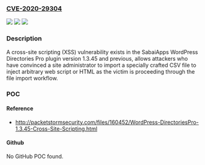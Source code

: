 ### [CVE-2020-29304](https://cve.mitre.org/cgi-bin/cvename.cgi?name=CVE-2020-29304)
![](https://img.shields.io/static/v1?label=Product&message=n%2Fa&color=blue)
![](https://img.shields.io/static/v1?label=Version&message=n%2Fa&color=blue)
![](https://img.shields.io/static/v1?label=Vulnerability&message=n%2Fa&color=brighgreen)

### Description

A cross-site scripting (XSS) vulnerability exists in the SabaiApps WordPress Directories Pro plugin version 1.3.45 and previous, allows attackers who have convinced a site administrator to import a specially crafted CSV file to inject arbitrary web script or HTML as the victim is proceeding through the file import workflow.

### POC

#### Reference
- http://packetstormsecurity.com/files/160452/WordPress-DirectoriesPro-1.3.45-Cross-Site-Scripting.html

#### Github
No GitHub POC found.

